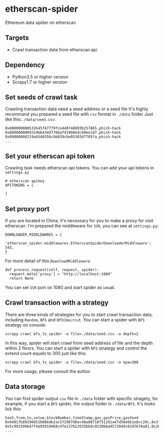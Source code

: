 # etherscan-spider
Ethereum data spider on etherscan

## Targets

- Crawl transaction data from etherscan api

## Dependency
- Python3.5 or higher version
- Scrapy1.7 or higher version

## Set seeds of crawl task
Crawling transaction data need a seed address or a seed file
It's highly recommand you prepared a seed file with `csv` format in `./data` folder
Just like this:`./data/seed.csv`:
```
0x000000000532b45f47779fce440748893b257865,phish-hack
0x0000000009324b6434d7766af41908e4c49ee1d7,phish-hack
0x00000000219ab540356cbb839cbe05303d7705fa,phish-hack
...
```

## Set your etherscan api token
Crawling task needs etherscan api tokens. 
You can add your api tokens in `settings.py`
```
# etherscan apikey
APITOKENS = [
  
]
```

## Set proxy port
If you are located in China, it's necessary for you to make a proxy for visit etherscan.
I'm prepared the middleware for `SSR`, you can see at `settings.py`:
```
DOWNLOADER_MIDDLEWARES = {
    'etherscan_spider.middlewares.EtherscanSpiderDownloaderMiddleware': 543,
}
```
For more detail of this `DownloadMiddleware`:
```    
def process_request(self, request, spider):
  request.meta['proxy'] = "http://localhost:1080"
  return None
```
You can set `SSR` port on 1080 and start spider as usual.

## Crawl transaction with a strategy
There are three kinds of strategies for you to start crawl transaction data,
including  `Random`, `BFS` and `OPICHaircut`.
You can start a spider with `BFS` strategy on console:
```
scrapy crawl bfs_tx_spider -a file=./data/seed.csv -a depth=2
```
In this way, spider will start crawl from seed address of file and the depth within 2 floors.
You can start a spider with `BFS` strategy and control the extend count equals to 300 just like this:
```
scrapy crawl bfs_tx_spider -a file=./data/seed.csv -a epa=300
```
For more usage, please consult the author.

## Data storage
You can find spider output `csv` file in `./data` folder with specific stragety, for example, if you start a `BFS` spider, the output folder is `./data/BFS`.
It's looks lick this:
```
hash,from,to,value,blockNumber,timeStamp,gas,gasPrice,gasUsed
0x94917b89296051b066db2ac572987d8ec48a88716f51291a47d50e6b1e8cc20c,0x3f5ce5fbfe3e9af3971dd833d26ba9b5c936f0be,0x0a0ba956038d4a66002d612648332b9c4ab7646c,500000000000000000,6026742,1532511199,21000,60000000000,21000
0x5c992599647f4a95919d68c4fe137612635bb9c9530b6a4572049c6197678a81,0x26b315a3dd31f4002df033b5e493c05cdbd9d36c,0x0a0ba956038d4a66002d612648332b9c4ab7646c,950209050000000000,6030488,1532565565,21000,2000000000,21000
...
```
